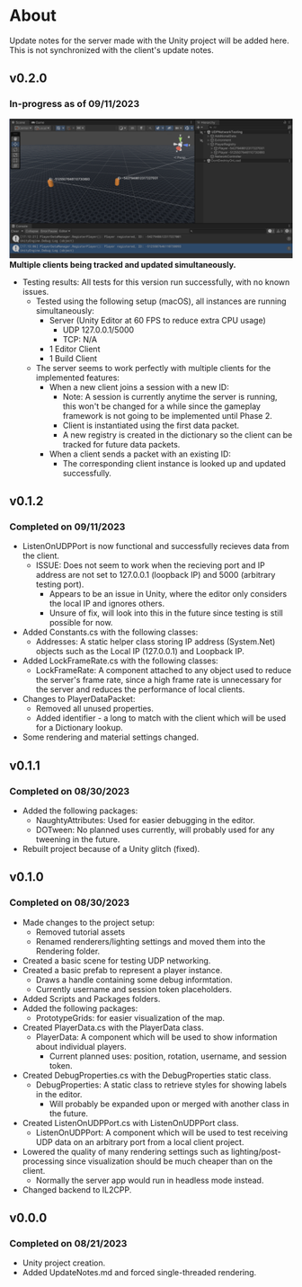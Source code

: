 ﻿# About
Update notes for the server made with the Unity project will be added here. This is not synchronized with the client's update notes.

## v0.2.0
### In-progress as of 09/11/2023
![](https://raw.githubusercontent.com/rvishwajith/CS370-Research/main/Screenshots/Server/v0-2-0-multipleClients.png)
**Multiple clients being tracked and updated simultaneously.**
- Testing results: All tests for this version run successfully, with no known issues.
  - Tested using the following setup (macOS), all instances are running simultaneously:
    - Server (Unity Editor at 60 FPS to reduce extra CPU usage)
      - UDP 127.0.0.1/5000
      - TCP: N/A
    - 1 Editor Client
    - 1 Build Client
  - The server seems to work perfectly with multiple clients for the implemented features:
    - When a new client joins a session with a new ID:
      - Note: A session is currently anytime the server is running, this won't be changed for a while since the gameplay framework is not going to be implemented until Phase 2.
      - Client is instantiated using the first data packet.
      - A new registry is created in the dictionary so the client can be tracked for future data packets.
    - When a client sends a packet with an existing ID:
      - The corresponding client instance is looked up and updated successfully.

## v0.1.2
### Completed on 09/11/2023
- ListenOnUDPPort is now functional and successfully recieves data from the client.
  - ISSUE: Does not seem to work when the recieving port and IP address are not set to 127.0.0.1 (loopback IP) and 5000 (arbitrary testing port).
    - Appears to be an issue in Unity, where the editor only considers the local IP and ignores others.
    - Unsure of fix, will look into this in the future since testing is still possible for now.
- Added Constants.cs with the following classes:
  - Addresses: A static helper class storing IP address (System.Net) objects such as the Local IP (127.0.0.1) and Loopback IP. 
- Added LockFrameRate.cs with the following classes:
  - LockFrameRate: A component attached to any object used to reduce the server's frame rate, since a high frame rate is unnecessary for the server and reduces the performance of local clients.
- Changes to PlayerDataPacket:
  - Removed all unused properties.
  - Added identifier - a long to match with the client which will be used for a Dictionary lookup.
- Some rendering and material settings changed.

## v0.1.1
### Completed on 08/30/2023
- Added the following packages:
  - NaughtyAttributes: Used for easier debugging in the editor.
  - DOTween: No planned uses currently, will probably used for any tweening in the future.
- Rebuilt project because of a Unity glitch (fixed).

## v0.1.0
### Completed on 08/30/2023
- Made changes to the project setup:
  - Removed tutorial assets
  - Renamed renderers/lighting settings and moved them into the Rendering folder.
- Created a basic scene for testing UDP networking.
- Created a basic prefab to represent a player instance.
  - Draws a handle containing some debug informtation.
  - Currently username and session token placeholders.
- Added Scripts and Packages folders.
- Added the following packages:
  - PrototypeGrids: for easier visualization of the map.
- Created PlayerData.cs with the PlayerData class.
  - PlayerData: A component which will be used to show information about individual players.
    - Current planned uses: position, rotation, username, and session token.
- Created DebugProperties.cs with the DebugProperties static class.
  - DebugProperties: A static class to retrieve styles for showing labels in the editor.
    - Will probably be expanded upon or merged with another class in the future.
- Created ListenOnUDPPort.cs with ListenOnUDPPort class.
  - ListenOnUDPPort: A component which will be used to test receiving UDP data on an arbitrary port from a local client project.
- Lowered the quality of many rendering settings such as lighting/post-processing since visualization should be much cheaper than on the client.
  - Normally the server app would run in headless mode instead.
- Changed backend to IL2CPP.

## v0.0.0
### Completed on 08/21/2023
- Unity project creation.
- Added UpdateNotes.md and forced single-threaded rendering.